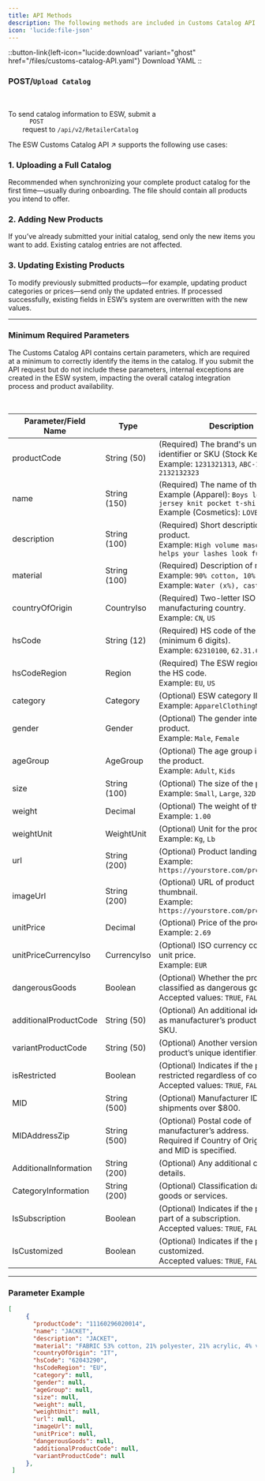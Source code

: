 ```yaml
---
title: API Methods
description: The following methods are included in Customs Catalog API
icon: 'lucide:file-json'
---
```

::button-link{left-icon="lucide:download" variant="ghost" href="/files/customs-catalog-API.yaml"}
  Download YAML
::

### <span class="inline-block px-2 py-0.5 rounded bg-green-100 text-green-700 text-lg font-semibold font-mono font-bold">POST</span>/`Upload Catalog`


<br>

<div class="space-y-6 text-base leading-relaxed text-neutral-800 dark:text-neutral-200">

  <p>
    To send catalog information to ESW, submit a
    <code class="px-1 py-0.5 rounded bg-neutral-100 dark:bg-neutral-800 text-green-600 font-mono text-sm">
      POST
    </code>
    request to <code>/api/v2/RetailerCatalog</code>
  </p>

  <p>
  The 
  <span class="text-teal-600 font-semibold underline decoration-dotted underline-offset-4">
    ESW Customs Catalog API
  </span>
  <span class="text-teal-600 ml-1">↗</span>
  supports the following use cases:
</p>


  <!-- Use Case 1 -->
  <div>
    <h3 class="text-lg font-semibold text-neutral-900 dark:text-neutral-100 mb-1">1. Uploading a Full Catalog</h3>
    <p>
      Recommended when synchronizing your complete product catalog for the first time—usually during onboarding. The file should contain all products you intend to offer.
    </p>
  </div>

  <!-- Use Case 2 -->
  <div>
    <h3 class="text-lg font-semibold text-neutral-900 dark:text-neutral-100 mb-1">2. Adding New Products</h3>
    <p>
      If you’ve already submitted your initial catalog, send only the new items you want to add. Existing catalog entries are not affected.
    </p>
  </div>

  <!-- Use Case 3 -->
  <div>
    <h3 class="text-lg font-semibold text-neutral-900 dark:text-neutral-100 mb-1">3. Updating Existing Products</h3>
    <p>
      To modify previously submitted products—for example, updating product categories or prices—send only the updated entries. If processed successfully, existing fields in ESW’s system are <span class="font-semibold text-red-600">overwritten</span> with the new values.
    </p>
  </div>

</div>

---

### Minimum Required Parameters

The Customs Catalog API contains certain parameters, which are required at a minimum to correctly identify the items in the catalog. If you submit the API request but do not include these parameters, internal exceptions are created in the ESW system, impacting the overall catalog integration process and product availability.

<br>

<div class="overflow-x-auto bg-white dark:bg-neutral-900 p-6 rounded-xl shadow">
  <table class="min-w-full table-auto text-sm text-left text-neutral-800 dark:text-neutral-200">
    <thead class="bg-neutral-100 dark:bg-neutral-800">
      <tr>
        <th class="px-4 py-3 font-semibold">Parameter/Field Name</th>
        <th class="px-4 py-3 font-semibold">Type</th>
        <th class="px-4 py-3 font-semibold">Description</th>
      </tr>
    </thead>
    <tbody class="divide-y divide-neutral-200 dark:divide-neutral-700">
      <tr>
        <td class="px-4 py-3">productCode</td>
        <td class="px-4 py-3">String (50)</td>
        <td class="px-4 py-3">
          (Required) The brand's unique master identifier or SKU (Stock Keeping Unit).<br />
          Example: <code>1231321313</code>, <code>ABC-1234</code>, <code>2132132323</code>
        </td>
      </tr>
      <tr>
        <td class="px-4 py-3">name</td>
        <td class="px-4 py-3">String (150)</td>
        <td class="px-4 py-3">
          (Required) The name of the product.<br />
          Example (Apparel): <code>Boys long-sleeve jersey knit pocket t-shirt</code><br />
          Example (Cosmetics): <code>LOVELY MASCARA</code>
        </td>
      </tr>
      <tr>
        <td class="px-4 py-3">description</td>
        <td class="px-4 py-3">String (100)</td>
        <td class="px-4 py-3">
          (Required) Short description of the product.<br />
          Example: <code>High volume mascara that helps your lashes look fuller</code>
        </td>
      </tr>
      <tr>
        <td class="px-4 py-3">material</td>
        <td class="px-4 py-3">String (100)</td>
        <td class="px-4 py-3">
          (Required) Description of material(s).<br />
          Example: <code>90% cotton, 10% silk</code><br />
          Example: <code>Water (x%), castor oil (x%)</code>
        </td>
      </tr>
      <tr>
        <td class="px-4 py-3">countryOfOrigin</td>
        <td class="px-4 py-3">CountryIso</td>
        <td class="px-4 py-3">
          (Required) Two-letter ISO code of the manufacturing country.<br />
          Example: <code>CN</code>, <code>US</code>
        </td>
      </tr>
      <tr>
        <td class="px-4 py-3">hsCode</td>
        <td class="px-4 py-3">String (12)</td>
        <td class="px-4 py-3">
          (Required) HS code of the product (minimum 6 digits).<br />
          Example: <code>62310100</code>, <code>62.31.0100</code>
        </td>
      </tr>
      <tr>
        <td class="px-4 py-3">hsCodeRegion</td>
        <td class="px-4 py-3">Region</td>
        <td class="px-4 py-3">
          (Required) The ESW region related to the HS code.<br />
          Example: <code>EU</code>, <code>US</code>
        </td>
      </tr>
      <tr>
        <td class="px-4 py-3">category</td>
        <td class="px-4 py-3">Category</td>
        <td class="px-4 py-3">
          (Optional) ESW category ID.<br />
          Example: <code>ApparelClothingNotKnitted</code>
        </td>
      </tr>
      <tr>
        <td class="px-4 py-3">gender</td>
        <td class="px-4 py-3">Gender</td>
        <td class="px-4 py-3">
          (Optional) The gender intended for the product.<br />
          Example: <code>Male</code>, <code>Female</code>
        </td>
      </tr>
      <tr>
        <td class="px-4 py-3">ageGroup</td>
        <td class="px-4 py-3">AgeGroup</td>
        <td class="px-4 py-3">
          (Optional) The age group intended for the product.<br />
          Example: <code>Adult</code>, <code>Kids</code>
        </td>
      </tr>
      <tr>
        <td class="px-4 py-3">size</td>
        <td class="px-4 py-3">String (100)</td>
        <td class="px-4 py-3">
          (Optional) The size of the product.<br />
          Example: <code>Small</code>, <code>Large</code>, <code>32D</code>
        </td>
      </tr>
      <tr>
        <td class="px-4 py-3">weight</td>
        <td class="px-4 py-3">Decimal</td>
        <td class="px-4 py-3">
          (Optional) The weight of the product.<br />
          Example: <code>1.00</code>
        </td>
      </tr>
      <tr>
        <td class="px-4 py-3">weightUnit</td>
        <td class="px-4 py-3">WeightUnit</td>
        <td class="px-4 py-3">
          (Optional) Unit for the product weight.<br />
          Example: <code>Kg</code>, <code>Lb</code>
        </td>
      </tr>
      <tr>
        <td class="px-4 py-3">url</td>
        <td class="px-4 py-3">String (200)</td>
        <td class="px-4 py-3">
          (Optional) Product landing page URL.<br />
          Example: <code>https://yourstore.com/product123</code>
        </td>
      </tr>
      <tr>
        <td class="px-4 py-3">imageUrl</td>
        <td class="px-4 py-3">String (200)</td>
        <td class="px-4 py-3">
          (Optional) URL of product image thumbnail.<br />
          Example: <code>https://yourstore.com/product123.jpg</code>
        </td>
      </tr>
      <tr>
        <td class="px-4 py-3">unitPrice</td>
        <td class="px-4 py-3">Decimal</td>
        <td class="px-4 py-3">
          (Optional) Price of the product.<br />
          Example: <code>2.69</code>
        </td>
      </tr>
      <tr>
        <td class="px-4 py-3">unitPriceCurrencyIso</td>
        <td class="px-4 py-3">CurrencyIso</td>
        <td class="px-4 py-3">
          (Optional) ISO currency code for the unit price.<br />
          Example: <code>EUR</code>
        </td>
      </tr>
      <tr>
        <td class="px-4 py-3">dangerousGoods</td>
        <td class="px-4 py-3">Boolean</td>
        <td class="px-4 py-3">
          (Optional) Whether the product is classified as dangerous goods.<br />
          Accepted values: <code>TRUE</code>, <code>FALSE</code>
        </td>
      </tr>
      <tr>
        <td class="px-4 py-3">additionalProductCode</td>
        <td class="px-4 py-3">String (50)</td>
        <td class="px-4 py-3">
          (Optional) An additional identifier such as manufacturer’s product code or SKU.
        </td>
      </tr>
      <tr>
        <td class="px-4 py-3">variantProductCode</td>
        <td class="px-4 py-3">String (50)</td>
        <td class="px-4 py-3">
          (Optional) Another version of the product’s unique identifier.
        </td>
      </tr>
      <tr>
        <td class="px-4 py-3">isRestricted</td>
        <td class="px-4 py-3">Boolean</td>
        <td class="px-4 py-3">
          (Optional) Indicates if the product is restricted regardless of country.<br />
          Accepted values: <code>TRUE</code>, <code>FALSE</code>
        </td>
      </tr>
      <tr>
        <td class="px-4 py-3">MID</td>
        <td class="px-4 py-3">String (500)</td>
        <td class="px-4 py-3">
          (Optional) Manufacturer ID for US shipments over $800.
        </td>
      </tr>
      <tr>
        <td class="px-4 py-3">MIDAddressZip</td>
        <td class="px-4 py-3">String (500)</td>
        <td class="px-4 py-3">
          (Optional) Postal code of manufacturer’s address.<br />
          Required if Country of Origin is China and MID is specified.
        </td>
      </tr>
      <tr>
        <td class="px-4 py-3">AdditionalInformation</td>
        <td class="px-4 py-3">String (200)</td>
        <td class="px-4 py-3">(Optional) Any additional catalog details.</td>
      </tr>
      <tr>
        <td class="px-4 py-3">CategoryInformation</td>
        <td class="px-4 py-3">String (200)</td>
        <td class="px-4 py-3">(Optional) Classification data for goods or services.</td>
      </tr>
      <tr>
        <td class="px-4 py-3">IsSubscription</td>
        <td class="px-4 py-3">Boolean</td>
        <td class="px-4 py-3">
          (Optional) Indicates if the product is part of a subscription.<br />
          Accepted values: <code>TRUE</code>, <code>FALSE</code>
        </td>
      </tr>
      <tr>
        <td class="px-4 py-3">IsCustomized</td>
        <td class="px-4 py-3">Boolean</td>
        <td class="px-4 py-3">
          (Optional) Indicates if the product is customized.<br />
          Accepted values: <code>TRUE</code>, <code>FALSE</code>
        </td>
      </tr>
    </tbody>
  </table>
</div>

---

### Parameter Example

```json [Minimum Required Parameters] height=150 collapse
[
     {
       "productCode": "11160296020014",
       "name": "JACKET",
       "description": "JACKET",
       "material": "FABRIC 53% cotton, 21% polyester, 21% acrylic, 4% viscose, 1% polyester, lining 100% polyester",
       "countryOfOrigin": "IT",
       "hsCode": "62043290",
       "hsCodeRegion": "EU",
       "category": null,
       "gender": null,
       "ageGroup": null,
       "size": null,
       "weight": null,
       "weightUnit": null,
       "url": null,
       "imageUrl": null,
       "unitPrice": null,
       "dangerousGoods": null,
       "additionalProductCode": null,
       "variantProductCode": null
     },
 ]
 ```